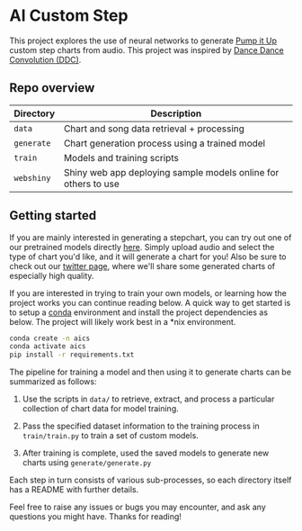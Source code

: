 # AI Custom Step

This project explores the use of neural networks to generate [Pump it Up](https://en.wikipedia.org/wiki/Pump_It_Up_(video_game_series)) 
custom step charts from audio. This project was inspired by [Dance Dance Convolution (DDC)](https://github.com/chrisdonahue/ddc).

## Repo overview
| Directory  | Description                                           |
|------------|-------------------------------------------------------|
| `data`     | Chart and song data retrieval + processing |
| `generate` | Chart generation process using a trained model |
| `train`    | Models and training scripts |
| `webshiny` | Shiny web app deploying sample models online for others to use |

## Getting started

If you are mainly interested in generating a stepchart, you can try out one of our pretrained models directly [here](https://vsie.shinyapps.io/ai_custom_step). Simply upload audio and select the type
of chart you'd like, and it will generate a chart for you! Also be sure to check out our
[twitter page](https://twitter.com/piu_aics), where we'll share some generated charts of especially high quality. 

If you are interested in trying to train your own models, or learning how the project works you can
continue reading below. A quick way to get started is to setup a [conda](https://docs.conda.io/en/latest/) environment and install the project dependencies as below. The project will likely work best in a *nix environment. 

```bash
conda create -n aics
conda activate aics
pip install -r requirements.txt
```

The pipeline for training a model and then using it to generate charts can be summarized as follows:

1) Use the scripts in `data/` to retrieve, extract, and process a particular collection of chart data for model training.

2) Pass the specified dataset information to the training process in `train/train.py` to train a set of custom models.

3) After training is complete, used the saved models to generate new charts using `generate/generate.py`

Each step in turn consists of various sub-processes, so each directory itself has a README with further details.

Feel free to raise any issues or bugs you may encounter, and ask any questions you might have. Thanks for reading!